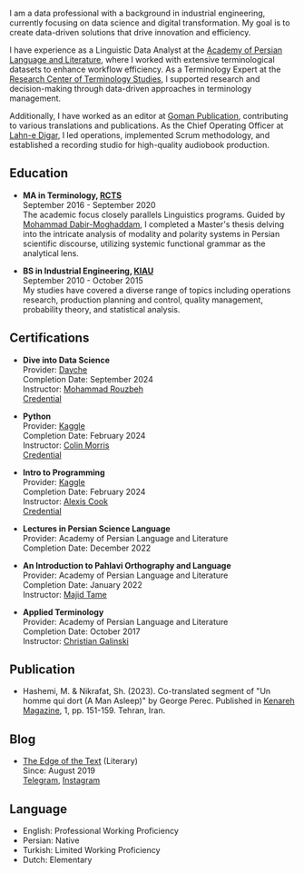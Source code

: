 I am a data professional with a background in industrial engineering, currently focusing on data science and digital transformation. My goal is to create data-driven solutions that drive innovation and efficiency.

I have experience as a Linguistic Data Analyst at the [Academy of Persian Language and Literature](https://apll.ir/), where I worked with extensive terminological datasets to enhance workflow efficiency. As a Terminology Expert at the [Research Center of Terminology Studies](https://apll.ir/rcts/), I supported research and decision-making through data-driven approaches in terminology management.

Additionally, I have worked as an editor at [Goman Publication](https://gomanbook.com/), contributing to various translations and publications. As the Chief Operating Officer at [Lahn-e Digar](https://www.instagram.com/lahnedigar/), I led operations, implemented Scrum methodology, and established a recording studio for high-quality audiobook production.


## Education
- **MA in Terminology, [RCTS](https://apll.ir/rcts/)** <br>
September 2016 - September 2020 <br>
The academic focus closely parallels Linguistics programs. Guided by [Mohammad Dabir-Moghaddam](https://en.wikipedia.org/wiki/Mohammad_Dabir_Moghaddam), I completed a Master's thesis delving into the intricate analysis of modality and polarity systems in Persian scientific discourse, utilizing systemic functional grammar as the analytical lens.

- **BS in Industrial Engineering, [KIAU](https://karaj.iau.ir/en)** <br>
September 2010 - October 2015 <br>
My studies have covered a diverse range of topics including operations research, production planning and control, quality management, probability theory, and statistical analysis.

## Certifications
- **Dive into Data Science** <br>
Provider: [Dayche](https://dayche.com/) <br>
Completion Date: September 2024 <br>
Instructor: [Mohammad Rouzbeh](https://www.linkedin.com/in/mohammad-rouzbeh-01b8a378/) <br>
[Credential](https://dayche.com/certification/1277E48A2-31234F3-85059/) <br>

- **Python**  <br>
Provider: [Kaggle](https://www.kaggle.com) <br>
Completion Date: February 2024 <br>
Instructor: [Colin Morris](https://www.kaggle.com/colinmorris) <br>
[Credential](https://www.kaggle.com/learn/certification/mhsenhshemi/python) <br>

- **Intro to Programming**  <br>
Provider: [Kaggle](https://www.kaggle.com) <br>
Completion Date: February 2024 <br>
Instructor: [Alexis Cook](https://www.kaggle.com/alexisbcook) <br>
[Credential](https://www.kaggle.com/learn/certification/mhsenhshemi/intro-to-programming) <br>

- **Lectures in Persian Science Language**  <br>
Provider: Academy of Persian Language and Literature <br>
Completion Date: December 2022 <br>

- **An Introduction to Pahlavi Orthography and Language**  <br>
Provider: Academy of Persian Language and Literature <br>
Completion Date: January 2022 <br>
Instructor: [Majid Tame](https://apll.ir/1398/07/30/%d9%85%d8%b9%d8%a7%d9%88%d9%86-%d9%88-%d8%a7%d8%b9%d8%b6%d8%a7%db%8c-%d9%87%db%8c%d8%a6%d8%aa-%d8%b9%d9%84%d9%85%db%8c-%da%af%d8%b1%d9%88%d9%87-%d8%b2%d8%a8%d8%a7%d9%86%e2%80%8c%d9%87%d8%a7-%d9%88/) <br>

- **Applied Terminology**  <br>
Provider: Academy of Persian Language and Literature <br>
Completion Date: October 2017 <br>
Instructor: [Christian Galinski](http://www.infoterm.info/about_us/infoterm_staff.php) <br>

## Publication
- Hashemi, M. & Nikrafat, Sh. (2023). Co-translated segment of "Un homme qui dort (A Man Asleep)" by George Perec. Published in [Kenareh Magazine](https://gomanbook.com/product/kenarehmag/), 1, pp. 151-159. Tehran, Iran.

## Blog
- [The Edge of the Text](https://edgeoftext.blogspot.com/) (Literary) <br>
Since: August 2019 <br>
[Telegram](https://t.me/tarikja), [Instagram](https://www.instagram.com/edgeoftext)

## Language
- English: Professional Working Proficiency <br>
- Persian: Native <br>
- Turkish: Limited Working Proficiency <br>
- Dutch: Elementary <br>


